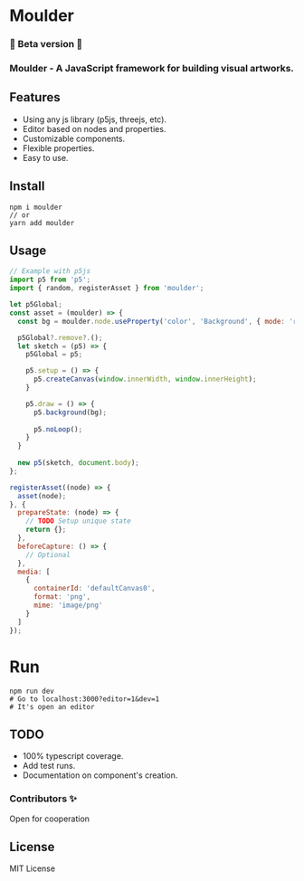 # Moulder

### 🚧  Beta version 🚧

### Moulder - A JavaScript framework for building visual artworks.

## Features

- Using any js library (p5js, threejs, etc).
- Editor based on nodes and properties.
- Customizable components.
- Flexible properties.
- Easy to use. 

## Install

```
npm i moulder
// or
yarn add moulder
```

## Usage
```js
// Example with p5js
import p5 from 'p5';
import { random, registerAsset } from 'moulder';

let p5Global;
const asset = (moulder) => {
  const bg = moulder.node.useProperty('color', 'Background', { mode: 'rnd' });

  p5Global?.remove?.();
  let sketch = (p5) => {
    p5Global = p5;

    p5.setup = () => {
      p5.createCanvas(window.innerWidth, window.innerHeight);
    }

    p5.draw = () => {
      p5.background(bg);
      
      p5.noLoop();
    }
  }
  
  new p5(sketch, document.body);
};

registerAsset((node) => {
  asset(node);
}, {
  prepareState: (node) => {
    // TODO Setup unique state
    return {};
  },
  beforeCapture: () => {
    // Optional
  },
  media: [
    {
      containerId: 'defaultCanvas0',
      format: 'png',
      mime: 'image/png'
    }
  ]
});
```
# Run
```
npm run dev
# Go to localhost:3000?editor=1&dev=1
# It's open an editor
```


## TODO

- 100% typescript coverage.
- Add test runs.
- Documentation on component's creation.

### Contributors ✨

Open for cooperation

## License

MIT License

